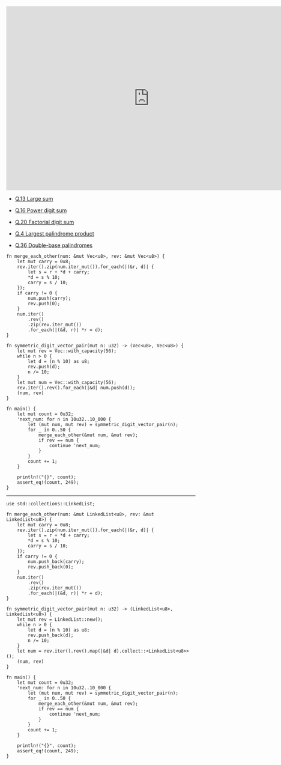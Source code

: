 <html><iframe src="https://docs.google.com/presentation/d/e/2PACX-1vRIQzmMrfqpKa3hWE1EJzJgO6f4f2O9lSNBs8tei6tfbhxS3cA6-g_uukRIVWVd7AEbZLFFSU5rTYi4/embed?start=false&loop=false&delayms=60000" frameborder="0" width="760" height="490" allowfullscreen="true" mozallowfullscreen="true" webkitallowfullscreen="true"></iframe></html>

- [Q.13 Large sum](./e13.md)
- [Q.16 Power digit sum](./e16.md)
- [Q.20 Factorial digit sum](./e20.md)

- [Q.4 Largest palindrome product](./e4.md)
- [Q.36 Double-base palindromes](./e36.md)

```rust,editable
fn merge_each_other(num: &mut Vec<u8>, rev: &mut Vec<u8>) {
    let mut carry = 0u8;
    rev.iter().zip(num.iter_mut()).for_each(|(&r, d)| {
        let s = r + *d + carry;
        *d = s % 10;
        carry = s / 10;
    });
    if carry != 0 {
        num.push(carry);
        rev.push(0);
    }
    num.iter()
        .rev()
        .zip(rev.iter_mut())
        .for_each(|(&d, r)| *r = d);
}

fn symmetric_digit_vector_pair(mut n: u32) -> (Vec<u8>, Vec<u8>) {
    let mut rev = Vec::with_capacity(56);
    while n > 0 {
        let d = (n % 10) as u8;
        rev.push(d);
        n /= 10;
    }
    let mut num = Vec::with_capacity(56);
    rev.iter().rev().for_each(|&d| num.push(d));
    (num, rev)
}

fn main() {
    let mut count = 0u32;
    'next_num: for n in 10u32..10_000 {
        let (mut num, mut rev) = symmetric_digit_vector_pair(n);
        for _ in 0..50 {
            merge_each_other(&mut num, &mut rev);
            if rev == num {
                continue 'next_num;
            }
        }
        count += 1;
    }

    println!("{}", count);
    assert_eq!(count, 249);
}
```
---
```rust,editable
use std::collections::LinkedList;

fn merge_each_other(num: &mut LinkedList<u8>, rev: &mut LinkedList<u8>) {
    let mut carry = 0u8;
    rev.iter().zip(num.iter_mut()).for_each(|(&r, d)| {
        let s = r + *d + carry;
        *d = s % 10;
        carry = s / 10;
    });
    if carry != 0 {
        num.push_back(carry);
        rev.push_back(0);
    }
    num.iter()
        .rev()
        .zip(rev.iter_mut())
        .for_each(|(&d, r)| *r = d);
}

fn symmetric_digit_vector_pair(mut n: u32) -> (LinkedList<u8>, LinkedList<u8>) {
    let mut rev = LinkedList::new();
    while n > 0 {
        let d = (n % 10) as u8;
        rev.push_back(d);
        n /= 10;
    }
    let num = rev.iter().rev().map(|&d| d).collect::<LinkedList<u8>>();
    (num, rev)
}

fn main() {
    let mut count = 0u32;
    'next_num: for n in 10u32..10_000 {
        let (mut num, mut rev) = symmetric_digit_vector_pair(n);
        for _ in 0..50 {
            merge_each_other(&mut num, &mut rev);
            if rev == num {
                continue 'next_num;
            }
        }
        count += 1;
    }

    println!("{}", count);
    assert_eq!(count, 249);
}
```
